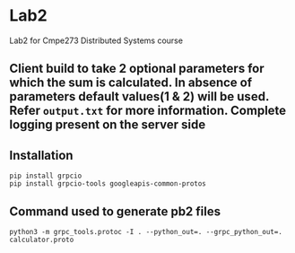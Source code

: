 # Lab2
Lab2 for Cmpe273 Distributed Systems course

## Client build to take 2 optional parameters for which the sum is calculated. In absence of parameters default values(1 & 2) will be used. Refer ```output.txt``` for more information. Complete logging present on the server side

## Installation
```
pip install grpcio
pip install grpcio-tools googleapis-common-protos
```

## Command used to generate pb2 files
```
python3 -m grpc_tools.protoc -I . --python_out=. --grpc_python_out=. calculator.proto
```
